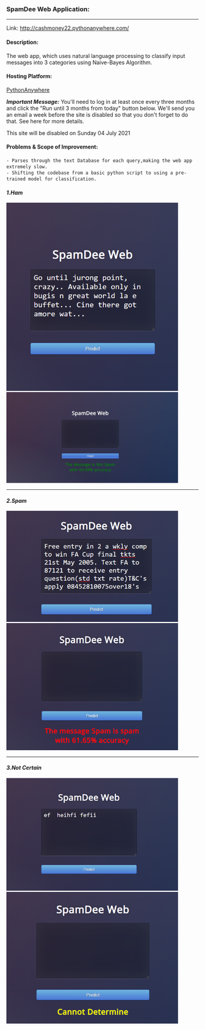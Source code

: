 ### SpamDee Web Application:
----------

Link:  http://cashmoney22.pythonanywhere.com/

#### Description:
The web app, which uses natural language processing to classify input messages into 3 categories using Naive-Bayes Algorithm.

#### Hosting Platform:

[PythonAnywhere](https://www.pythonanywhere.com/user/cashmoney22/webapps/#tab_id_cashmoney22_pythonanywhere_com)

***Important Message:***
You'll need to log in at least once every three months and click the "Run until 3 months from today" button below. We'll send you an email a week before the site is disabled so that you don't forget to do that. See here for more details.

This site will be disabled on Sunday 04 July 2021


#### Problems & Scope of Improvement:
```
- Parses through the text Database for each query,making the web app extremely slow.
- Shifting the codebase from a basic python script to using a pre-trained model for classification.
```  

#### ***1.Ham***
<img src="Images/Ham1.png" width=450>
<img src="Images/Ham2.png" width=450>

-----------

#### ***2.Spam***
<img src="Images/Spam1.png" width=450>
<img src="Images/Spam2.png" width=450>

-----------

#### ***3.Not Certain***
<img src="Images/Cannot1.png" width=450>
<img src="Images/Cannot2.png" width=450>

